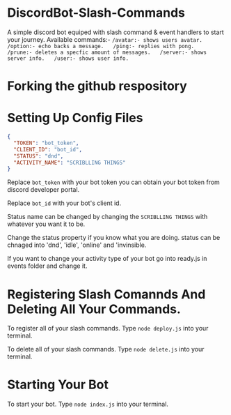 # DiscordBot-Slash-Commands
A simple discord bot equiped with slash command & event handlers to start your journey.
Available commands:-
`
/avatar:- shows users avatar.  
/option:- echo backs a message.  
/ping:- replies with pong.  
/prune:- deletes a specfic amount of messages.  
/server:- shows server info.  
/user:- shows user info.  
`

# Forking the github respository


# Setting Up Config Files
```json
{
  "TOKEN": "bot_token",
  "CLIENT_ID": "bot_id",
  "STATUS": "dnd",
  "ACTIVITY_NAME": "SCRIBLLING THINGS"
}
```
Replace `bot_token` with your bot token you can obtain your bot token from discord developer portal.

Replace  `bot_id` with your bot's client id.

Status name can be changed by changing the `SCRIBLLING THINGS` with whatever you want it to be.

Change the status property if you know what you are doing. status can be chnaged into 'dnd', 'idle', 'online' and 'invinsible.

If you want to change your activity type of your bot go into ready.js in events folder and change it.

# Registering Slash Comannds And Deleting All Your Commands.
To register all of your slash commands.
Type `node deploy.js` into your terminal.

To delete all of your slash commands.
Type `node delete.js` into your terminal.

# Starting Your Bot
To start your bot.
Type `node index.js` into your terminal.
